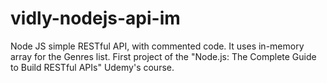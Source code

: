 # vidly-nodejs-api-im
Node JS simple RESTful API, with commented code. It uses in-memory array for the Genres list. 
First project of the "Node.js: The Complete Guide to Build RESTful APIs" Udemy's course.
